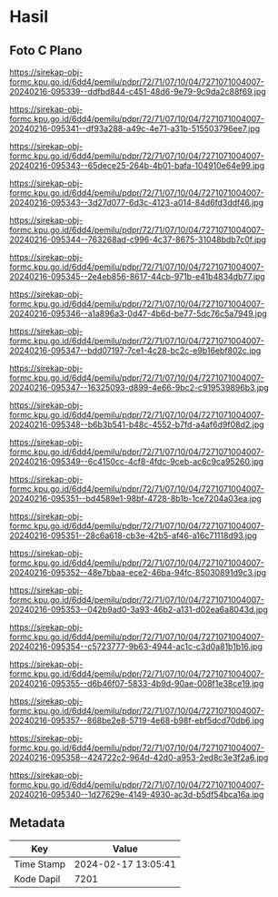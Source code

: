 # Hasil

## Foto C Plano

https://sirekap-obj-formc.kpu.go.id/6dd4/pemilu/pdpr/72/71/07/10/04/7271071004007-20240216-095339--ddfbd844-c451-48d6-9e79-9c9da2c88f69.jpg

https://sirekap-obj-formc.kpu.go.id/6dd4/pemilu/pdpr/72/71/07/10/04/7271071004007-20240216-095341--df93a288-a49c-4e71-a31b-515503796ee7.jpg

https://sirekap-obj-formc.kpu.go.id/6dd4/pemilu/pdpr/72/71/07/10/04/7271071004007-20240216-095343--65dece25-264b-4b01-bafa-104910e64e99.jpg

https://sirekap-obj-formc.kpu.go.id/6dd4/pemilu/pdpr/72/71/07/10/04/7271071004007-20240216-095343--3d27d077-6d3c-4123-a014-84d6fd3ddf46.jpg

https://sirekap-obj-formc.kpu.go.id/6dd4/pemilu/pdpr/72/71/07/10/04/7271071004007-20240216-095344--763268ad-c996-4c37-8675-31048bdb7c0f.jpg

https://sirekap-obj-formc.kpu.go.id/6dd4/pemilu/pdpr/72/71/07/10/04/7271071004007-20240216-095345--2e4eb856-8617-44cb-971b-e41b4834db77.jpg

https://sirekap-obj-formc.kpu.go.id/6dd4/pemilu/pdpr/72/71/07/10/04/7271071004007-20240216-095346--a1a896a3-0d47-4b6d-be77-5dc76c5a7949.jpg

https://sirekap-obj-formc.kpu.go.id/6dd4/pemilu/pdpr/72/71/07/10/04/7271071004007-20240216-095347--bdd07197-7ce1-4c28-bc2c-e9b16ebf802c.jpg

https://sirekap-obj-formc.kpu.go.id/6dd4/pemilu/pdpr/72/71/07/10/04/7271071004007-20240216-095347--16325093-d899-4e66-9bc2-c919539896b3.jpg

https://sirekap-obj-formc.kpu.go.id/6dd4/pemilu/pdpr/72/71/07/10/04/7271071004007-20240216-095348--b6b3b541-b48c-4552-b7fd-a4af6d9f08d2.jpg

https://sirekap-obj-formc.kpu.go.id/6dd4/pemilu/pdpr/72/71/07/10/04/7271071004007-20240216-095349--6c4150cc-4cf8-4fdc-9ceb-ac6c9ca95260.jpg

https://sirekap-obj-formc.kpu.go.id/6dd4/pemilu/pdpr/72/71/07/10/04/7271071004007-20240216-095351--bd4589e1-98bf-4728-8b1b-1ce7204a03ea.jpg

https://sirekap-obj-formc.kpu.go.id/6dd4/pemilu/pdpr/72/71/07/10/04/7271071004007-20240216-095351--28c6a618-cb3e-42b5-af46-a16c71118d93.jpg

https://sirekap-obj-formc.kpu.go.id/6dd4/pemilu/pdpr/72/71/07/10/04/7271071004007-20240216-095352--48e7bbaa-ece2-46ba-94fc-85030891d9c3.jpg

https://sirekap-obj-formc.kpu.go.id/6dd4/pemilu/pdpr/72/71/07/10/04/7271071004007-20240216-095353--042b9ad0-3a93-46b2-a131-d02ea6a8043d.jpg

https://sirekap-obj-formc.kpu.go.id/6dd4/pemilu/pdpr/72/71/07/10/04/7271071004007-20240216-095354--c5723777-9b63-4944-ac1c-c3d0a81b1b16.jpg

https://sirekap-obj-formc.kpu.go.id/6dd4/pemilu/pdpr/72/71/07/10/04/7271071004007-20240216-095355--d6b46f07-5833-4b9d-90ae-008f1e38ce19.jpg

https://sirekap-obj-formc.kpu.go.id/6dd4/pemilu/pdpr/72/71/07/10/04/7271071004007-20240216-095357--868be2e8-5719-4e68-b98f-ebf5dcd70db6.jpg

https://sirekap-obj-formc.kpu.go.id/6dd4/pemilu/pdpr/72/71/07/10/04/7271071004007-20240216-095358--424722c2-964d-42d0-a953-2ed8c3e3f2a6.jpg

https://sirekap-obj-formc.kpu.go.id/6dd4/pemilu/pdpr/72/71/07/10/04/7271071004007-20240216-095340--1d27629e-4149-4930-ac3d-b5df54bca16a.jpg


## Metadata

| Key        | Value               |
| ---------- | ------------------- |
| Time Stamp | 2024-02-17 13:05:41 |
| Kode Dapil | 7201                |



